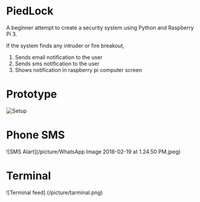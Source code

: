 # PiedLock
A beginner attempt to create a security system using Python and Raspberry Pi 3.

If the system finds any intruder or fire breakout,
1. Sends email notification to the user
2. Sends sms notification to the user
3. Shows notification in raspberry pi computer screen

# Prototype
![Setup](/pictures/IMG_8908.JPG)

# Phone SMS
![SMS Alart](/picture/WhatsApp Image 2018-02-19 at 1.24.50 PM.jpeg)

# Terminal 
![Terminal feed] (/picture/tarminal.png)

